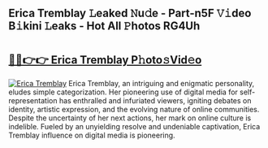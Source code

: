 ## Erica Tremblay 𝙻eaked 𝙽u𝚍e - Part-n5F 𝚅𝚒deo B𝚒kini 𝙻eaks - Hot All 𝙿hotos RG4Uh

# <h2><a href="http://ld3wgr.urlbe.top/?page=Erica+Tremblay">🔗🔗👉👉 Erica Tremblay P𝚑oto𝚜Vid𝚎o</a></h2>

[![Erica Tremblay](https://i.imgur.com/eBuTRDB.gif)](http://ld3wgr.urlbe.top/?page=Erica+Tremblay)
Erica Tremblay, an intriguing and enigmatic personality, eludes simple categorization. Her pioneering use of digital media for self-representation has enthralled and infuriated viewers, igniting debates on identity, artistic expression, and the evolving nature of online communities. Despite the uncertainty of her next actions, her mark on online culture is indelible. Fueled by an unyielding resolve and undeniable captivation, Erica Tremblay influence on digital media is pioneering.
